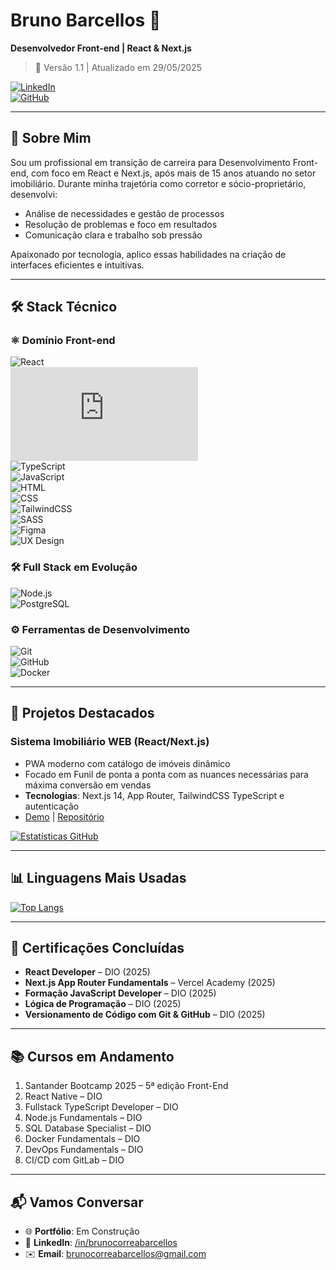 # Bruno Barcellos 👋  
**Desenvolvedor Front-end | React & Next.js**  
> 📄 Versão 1.1 | Atualizado em 29/05/2025

[![LinkedIn](https://img.shields.io/badge/LinkedIn-Conectar-%230077B5?style=flat&logo=linkedin)](https://www.linkedin.com/in/brunocorreabarcellos/)  
[![GitHub](https://img.shields.io/badge/GitHub-Seguir-%23181717?style=flat&logo=github)](https://github.com/brunobarce11os)  

---

## 💼 Sobre Mim
Sou um profissional em transição de carreira para Desenvolvimento Front-end, com foco em React e Next.js, após mais de 15 anos atuando no setor imobiliário. Durante minha trajetória como corretor e sócio-proprietário, desenvolvi:

- Análise de necessidades e gestão de processos  
- Resolução de problemas e foco em resultados  
- Comunicação clara e trabalho sob pressão  

Apaixonado por tecnologia, aplico essas habilidades na criação de interfaces eficientes e intuitivas.

---

## 🛠 Stack Técnico

### ⚛️ Domínio Front-end  
![React](https://img.shields.io/badge/React-Intermediário-007BFF?logo=react)  
![Next.js](https://img.shields.io/badge/Next.js-Intermediário-007BFF?logo=next.js)  
![TypeScript](https://img.shields.io/badge/TypeScript-Intermediário-007BFF?logo=typescript)  
![JavaScript](https://img.shields.io/badge/JavaScript-Intermediário-007BFF?logo=javascript)  
![HTML](https://img.shields.io/badge/HTML-Avançado-FFD700?logo=html5&logoColor=white)  
![CSS](https://img.shields.io/badge/CSS-Avançado-FFD700?logo=css3&logoColor=white)  
![TailwindCSS](https://img.shields.io/badge/TailwindCSS-Intermediário-007BFF?logo=tailwindcss&logoColor=white)  
![SASS](https://img.shields.io/badge/SASS-Intermediário-007BFF?logo=sass&logoColor=white)  
![Figma](https://img.shields.io/badge/Figma-Intermediário-007BFF?logo=figma&logoColor=white)  
![UX Design](https://img.shields.io/badge/UX_Design-Avançado-FFD700?logo=figma&logoColor=white)  

### 🛠 Full Stack em Evolução  
![Node.js](https://img.shields.io/badge/Node.js-Em_aprendizado-%23339933?logo=node.js)  
![PostgreSQL](https://img.shields.io/badge/PostgreSQL-Explorando-%234169E1?logo=postgresql)  

### ⚙️ Ferramentas de Desenvolvimento  
![Git](https://img.shields.io/badge/Git-Intermediário-007BFF?logo=git)  
![GitHub](https://img.shields.io/badge/GitHub-Intermediário-007BFF?logo=github)  
![Docker](https://img.shields.io/badge/Docker-Intermediário-007BFF?logo=docker)  

---

## 🚀 Projetos Destacados

### Sistema Imobiliário WEB (React/Next.js)  
- PWA moderno com catálogo de imóveis dinâmico  
- Focado em Funil de ponta a ponta com as nuances necessárias para máxima conversão em vendas 
- **Tecnologias**: Next.js 14, App Router, TailwindCSS TypeScript e autenticação 
- [Demo](https://…) | [Repositório](https://github.com/brunobarce11os/studio-imobiliario)


[![Estatísticas GitHub](https://github-readme-stats.vercel.app/api?username=brunobarce11os&show_icons=true&theme=dark)](https://github.com/brunobarce11os)

---

## 📊 Linguagens Mais Usadas

[![Top Langs](https://github-readme-stats.vercel.app/api/top-langs/?username=brunobarce11os&layout=compact&theme=dark)](https://github.com/anuraghazra/github-readme-stats)


---

## 📜 Certificações Concluídas
- **React Developer** – DIO (2025)  
- **Next.js App Router Fundamentals** – Vercel Academy (2025)  
- **Formação JavaScript Developer** – DIO (2025)  
- **Lógica de Programação** – DIO (2025)  
- **Versionamento de Código com Git & GitHub** – DIO (2025)  

---

## 📚 Cursos em Andamento  
 
1. Santander Bootcamp 2025 – 5ª edição Front-End  
2. React Native – DIO  
3. Fullstack TypeScript Developer – DIO  
4. Node.js Fundamentals – DIO  
5. SQL Database Specialist – DIO  
6. Docker Fundamentals – DIO  
7. DevOps Fundamentals – DIO  
8. CI/CD com GitLab – DIO  

---

## 📬 Vamos Conversar  
- 🌐 **Portfólio**: Em Construção
- 🔗 **LinkedIn**: [/in/brunocorreabarcellos](https://www.linkedin.com/in/brunocorreabarcellos/)  
- ✉️ **Email**: [brunocorreabarcellos@gmail.com](mailto:brunocorreabarcellos@gmail.com)  
